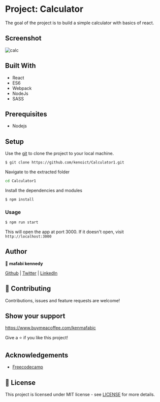 # Project: Calculator

The goal of the project is to build a simple calculator with basics of react.

## Screenshot
![calc](https://user-images.githubusercontent.com/37341054/86093589-e27f5a80-bab7-11ea-94d4-b5119f06419e.png)

## Built With
- React
- ES6
- Webpack
- NodeJs
- SASS






## Prerequisites
- Nodejs

## Setup

Use the [git](https://git-scm.com/downloads) to clone the project to your local machine.
```sh
$ git clone https://github.com/kenoict/Calculator1.git
```

Navigate to the extracted folder
```sh 
cd Calculator1
```

Install the dependencies and modules
```sh
$ npm install
```

### Usage
```sh
$ npm run start
```
This will open the app at port 3000. If it doesn't open, visit ```http://localhost:3000```

## Author

👤 **mafabi kennedy**

[Github](https://github.com/kenoict) | [Twitter](https://twitter.com/ken_mafabi) | [LinkedIn](https://linkedin.com/in/mafabi-kennedy-074754116)


## 🤝 Contributing

Contributions, issues and feature requests are welcome!

## Show your support
https://www.buymeacoffee.com/kenmafabic

Give a ⭐️ if you like this project!

## Acknowledgements
- [Freecodecamp](http://freecodecamp.org/)

## 📝 License

This project is licensed under MIT license - see [LICENSE](/LICENSE) for more details.

